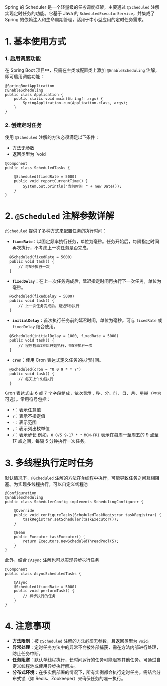 Spring 的 Scheduler 是一个轻量级的任务调度框架，主要通过 `@Scheduled` 注解实现定时任务的功能。它基于 Java 的 `ScheduledExecutorService`，并集成了 Spring 的依赖注入和生命周期管理，适用于中小型应用的定时任务需求。

# 1. 基本使用方式

### 1. 启用调度功能

在 Spring Boot 项目中，只需在主类或配置类上添加 `@EnableScheduling` 注解，即可启用调度功能：
```
@SpringBootApplication
@EnableScheduling
public class Application {
    public static void main(String[] args) {
        SpringApplication.run(Application.class, args);
    }
}
```
### 2. 创建定时任务

使用 `@Scheduled` 注解的方法必须满足以下条件：
- 方法无参数
- 返回类型为 `void
```
@Component
public class ScheduledTasks {

    @Scheduled(fixedRate = 5000)
    public void reportCurrentTime() {
        System.out.println("当前时间：" + new Date());
    }
}
```

# 2. `@Scheduled` 注解参数详解

`@Scheduled` 提供了多种方式来配置任务的执行时间：

- **`fixedRate`**：以固定频率执行任务，单位为毫秒。任务开始后，每隔指定时间再次执行，不考虑上一次任务是否完成。
```
  @Scheduled(fixedRate = 5000)
  public void task() {
      // 每5秒执行一次
  }
```

- **`fixedDelay`**：在上一次任务完成后，延迟指定时间再执行下一次任务，单位为毫秒。
```
  @Scheduled(fixedDelay = 5000)
  public void task() {
      // 上一次任务完成后，延迟5秒执行
  }
```

- **`initialDelay`**：首次执行任务前的延迟时间，单位为毫秒。可与 `fixedRate` 或 `fixedDelay` 结合使用。
```
  @Scheduled(initialDelay = 1000, fixedRate = 5000)
  public void task() {
      // 程序启动1秒后开始执行，每5秒执行一次
  }
```

- **`cron`**：使用 Cron 表达式定义任务的执行时间。
```
  @Scheduled(cron = "0 0 9 * * ?")
  public void task() {
      // 每天上午9点执行
  }
```

Cron 表达式由 6 或 7 个字段组成，依次表示：秒、分、时、日、月、星期（年为可选）。常用符号包括：

- `*`：表示任意值
- `?`：表示不指定值
- `-`：表示范围
- `,`：表示列出枚举值
- `/`：表示步长
例如，`0 0/5 9-17 * * MON-FRI` 表示在每周一至周五的 9 点至 17 点之间，每隔 5 分钟执行一次任务。

# 3. 多线程执行定时任务

默认情况下，`@Scheduled` 注解的方法在单线程中执行，可能导致任务之间互相阻塞。为实现多线程执行，可以自定义线程池
```
@Configuration
@EnableScheduling
public class SchedulerConfig implements SchedulingConfigurer {

    @Override
    public void configureTasks(ScheduledTaskRegistrar taskRegistrar) {
        taskRegistrar.setScheduler(taskExecutor());
    }

    @Bean
    public Executor taskExecutor() {
        return Executors.newScheduledThreadPool(5);
    }
}
```
此外，结合 `@Async` 注解也可以实现异步执行任务
```
@Component
public class AsyncScheduledTasks {

    @Async
    @Scheduled(fixedRate = 5000)
    public void performTask() {
        // 异步执行的任务
    }
}
```

# 4. 注意事项

- **方法限制**：被 `@Scheduled` 注解的方法必须无参数，且返回类型为 `void`。
- **异常处理**：定时任务方法中的异常不会被外部捕获，需在方法内部进行处理，防止任务中断。
- **任务阻塞**：默认单线程执行，长时间运行的任务可能阻塞其他任务。可通过自定义线程池或使用异步执行解决。
- **分布式环境**：在多实例部署的情况下，所有实例都会执行定时任务。需结合分布式锁（如 Redis、Zookeeper）来确保任务的唯一执行。